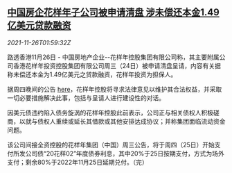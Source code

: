 <!--1637893863000-->
[中国房企花样年子公司被申请清盘 涉未偿还本金1.49亿美元贷款融资](https://cn.reuters.com/article/fantasia-hk-liquidation-1126-idCNKBS2IB03P)
------

<div><i>2021-11-26T01:59:32Z</i></div><p>路透香港11月26日 - 中国房地产企业--花样年控股集团有限公司称，其主要附属公司香港花样年投资控股集团有限公司周三（24日）被申请清盘呈请，内容有关据称未偿还本金为1.49亿美元之贷款融资，花样年投资为担保人。</p><p>据周四晚间的公告 <a href="https://www1.hkexnews.hk/listedco/listconews/sehk/2021/1125/2021112501204_c.pdf">here</a>，花样年控股将寻求法律意见以维护其合法权益，并采取一切必要措施解决此事，包括与呈请人进行建设性的对话。</p><p>因美元债违约陷入债务旋涡的花样年控股此前表示，公司正与相关债权人积极磋商，以就与债权人重续或延长其借款或其他安排达成协议；并称集团面临流动资金问题。</p><p>该公司间接全资控股的花样年集团（中国）周三公告，将于周四（25日）开始支付所发公司债“20花样02”年度债券利息，其中20%于25日按期支付，方式为场外支付；剩余80%于2022年11月25日延期兑付。（完）</p>
